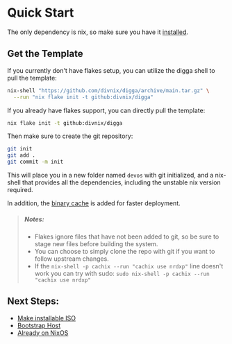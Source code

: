 # Quick Start
The only dependency is nix, so make sure you have it [installed][install-nix].

## Get the Template
If you currently don't have flakes setup, you can utilize the digga shell to pull the template:
```sh
nix-shell "https://github.com/divnix/digga/archive/main.tar.gz" \
  --run "nix flake init -t github:divnix/digga"
```
If you already have flakes support, you can directly pull the template:
```sh
nix flake init -t github:divnix/digga
```

Then make sure to create the git repository:
```sh
git init
git add .
git commit -m init
```

This will place you in a new folder named `devos` with git initialized, and a
nix-shell that provides all the dependencies, including the unstable nix
version required.

In addition, the [binary cache](../integrations/cachix.md) is added for faster deployment.

> ##### _Notes:_
> - Flakes ignore files that have not been added to git, so be sure to stage new
>   files before building the system.
> - You can choose to simply clone the repo with git if you want to follow
>   upstream changes.
> - If the `nix-shell -p cachix --run "cachix use nrdxp"` line doesn't work
>   you can try with sudo: `sudo nix-shell -p cachix --run "cachix use nrdxp"`

## Next Steps:
- [Make installable ISO](./iso.md)
- [Bootstrap Host](./bootstrapping.md)
- [Already on NixOS](./from-nixos.md)


[install-nix]: https://nixos.org/manual/nix/stable/#sect-multi-user-installation
